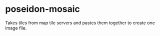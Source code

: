 # poseidon-mosaic
Takes tiles from map tile servers and pastes them together to create one image file.
